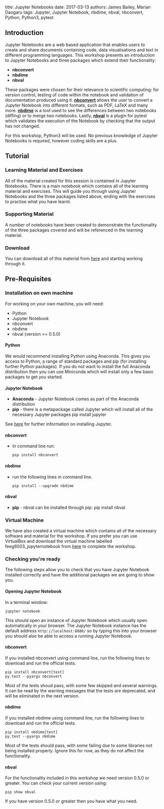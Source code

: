 title: Jupyter Notebooks
date: 2017-03-13
authors: James Bailey, Marian Daogaru
tags: Jupyter, Jupyter Notebook, nbdime, nbval, nbconvert, Python, Python3, pytest

## Introduction
Jupyter Notebooks are a web based application that enables users to create and share documents containing code, data visualisations and text in different programming languages. This workshop presents an introduction to Jupyter Notebooks and three packages which extend their functionality:

- **nbconvert**
- **nbdime**
- **nbval**

These packages were chosen for their relevance to scientific computing: for version control, testing of code within the notebook and validation of documentation produced using it.  [**nbconvert**](https://nbconvert.readthedocs.io/en/latest/) allows the user to convert a Jupyter Notebook into different formats, such as PDF, LaTeX and many more. [**nbdime**](https://nbdime.readthedocs.io/en/latest/) is a tool used to see the differences between two notebooks (diffing) or to merge two notebooks. Lastly, [**nbval**](https://github.com/computationalmodelling/nbval) is a plugin for pytest which validates the execution of the Notebook by checking that the output has not changed. 

For this workshop, Python3 will be used. No previous knowledge of Jupyter Notebooks is required, however coding skills are a plus.

## Tutorial
### Learning Material and Exercises
All of the material created for this session is contained in Jupyter Notebooks. There is a main notebook which contains all of the learning material and exercises. This will guide you through using Jupyter Notebooks and the three packages listed above, ending with the exercises to practise what you have learnt.

### Supporting Material
A number of notebooks have been created to demonstrate the functionality of the three packages covered and will be referenced in the learning material.

### Download
You can download all of this material from [here]({filename}/JupyterNotebooks/Learning_Material.zip) and starting working through it.


## Pre-Requisites
### Installation on own machine
For working on your own machine, you will need:

- Python
- Jupyter Notebook
- nbconvert
- nbdime
- nbval (version >= 0.5.0)

#### Python

We would recommend installing Python using Anaconda. This gives you access to Python, a range of standard packages and pip (for installing further Python packages). If you do not want to install the full Anaconda distribution then you can use Miniconda which will install only a few basic packages to get you started.

#### Jupyter Notebook
- **Anaconda** - Jupyter Notebook comes as part of the Anaconda distribution
- **pip** - there is a metapackage called Jupyter which will install all of the necessary Jupyter packages
      pip install jupyter

See [here](http://jupyter.readthedocs.io/en/latest/install.html#new-to-python-and-jupyter) for further information on installing Jupyter.

#### nbconvert

- In command line run:

      pip install nbconvert

#### nbdime

- run the following lines in command line.

      pip install --upgrade nbdime

#### nbval

- **pip** - nbval can be installed through pip:
      pip install nbval


### Virtual Machine
We have also created a virtual machine which contains all of the necessary software and material for the workshop. If you prefer you can use VirtualBox and download the virtual machine labelled feeg6003_jupyternotebook from [here](http://www.soton.ac.uk/~ngcmbits/virtualmachines) to complete the workshop.

### Checking you're ready
The following steps allow you to check that you have Jupyter Notebook installed correctly and have the additional packages we are going to show you.

#### Opening Jupyter Notebook
In a terminal window:

    jupyter notebook

This should open an instance of Jupyter Notebook which usually open automatically in your browser. The Jupyter Notebook instance has the default address `http://localhost:8888/` so by typing this into your browser you should also be able to access a running Jupyter Notebook.

#### nbconvert

If you installed nbconvert using command line, run the following lines to download and run the official tests.

    pip install nbconvert[test]
    py.test --pyargs nbconvert

Most of the tests shoud pass, with some few skipped and several warnings. It can be read by the warning messages that the tests are deprecated, and will be eliminated in the next version.

#### nbdime

If you installed nbdime using command line, run the following lines to download and run the official tests.

    pip install nbdime[test]
    py.test --pyargs nbdime

Most of the tests should pass, with some failing due to some libraries not being installed properly. Ignore this for now, as they do not affect the functionality.

#### nbval

For the functionality included in this workshop we need version 0.5.0 or greater. You can check your current version using:

    pip show nbval

If you have version 0.5.0 or greater then you have what you need.
